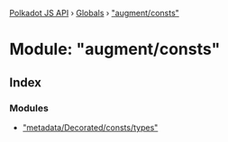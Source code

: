 [Polkadot JS API](../README.md) › [Globals](../globals.md) › ["augment/consts"](_augment_consts_.md)

# Module: "augment/consts"

## Index

### Modules

* ["metadata/Decorated/consts/types"](_augment_consts_._metadata_decorated_consts_types_.md)
